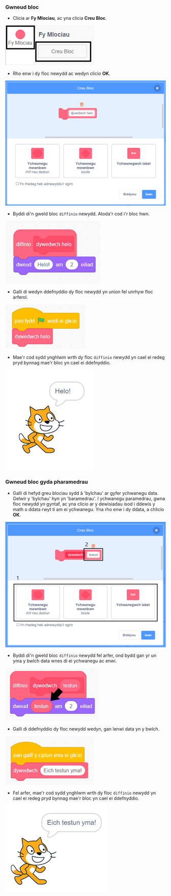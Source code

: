 ### Gwneud bloc

+ Clicia ar **Fy Mlociau**, ac yna clicia **Creu Bloc**.

![Fy Mlociau](images/my-blocks-annotated.png)

+ Rho enw i dy floc newydd ac wedyn clicio **OK**.

![Creu bloc newydd](images/block-create.png)

+ Byddi di'n gweld bloc `diffinio` newydd. Atoda'r cod i'r bloc hwn.

![Diffinio bloc newydd](images/block-define.png)

+ Galli di wedyn ddefnyddio dy floc newydd yn union fel unrhyw floc arferol.

![Defnyddio bloc newydd](images/block-use.png)

+ Mae'r cod sydd ynghlwm wrth dy floc `diffinio` newydd yn cael ei redeg pryd bynnag mae'r bloc yn cael ei ddefnyddio.

![Profi bloc newydd](images/block-test.png)

### Gwneud bloc gyda pharamedrau

+ Galli di hefyd greu blociau sydd â 'bylchau' ar gyfer ychwanegu data. Gelwir y 'bylchau' hyn yn 'baramedrau'. I ychwanegu paramedrau, gwna floc newydd yn gyntaf, ac yna clicio ar y dewisiadau isod i ddewis y math o ddata rwyt ti am ei ychwanegu. Yna rho enw i dy ddata, a chlicio **OK**.

![Creu bloc newydd gyda pharamedrau](images/parameter-create-annotated.png)

+ Byddi di'n gweld bloc `diffinio` newydd fel arfer, ond bydd gan yr un yma y bwlch data wnes di ei ychwanegu ac enwi.

![Diffinio bloc newydd gyda pharamedrau](images/parameter-define-annotated.png)

+ Galli di ddefnyddio dy floc newydd wedyn, gan lenwi data yn y bwlch.

![Defnyddio bloc newydd gyda pharamedrau](images/parameter-use.png)

+ Fel arfer, mae'r cod sydd ynghlwm wrth dy floc `diffinio` newydd yn cael ei redeg pryd bynnag mae'r bloc yn cael ei ddefnyddio.

![Profi bloc newydd gyda pharamedrau](images/parameter-test.png)